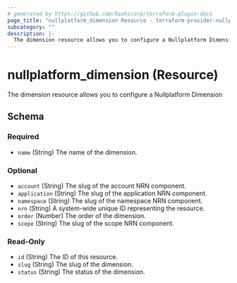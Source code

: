 ```yaml
---
# generated by https://github.com/hashicorp/terraform-plugin-docs
page_title: "nullplatform_dimension Resource - terraform-provider-nullplatform"
subcategory: ""
description: |-
  The dimension resource allows you to configure a Nullplatform Dimension
---
```


# nullplatform_dimension (Resource)

The dimension resource allows you to configure a Nullplatform Dimension



<!-- schema generated by tfplugindocs -->
## Schema

### Required

- `name` (String) The name of the dimension.

### Optional

- `account` (String) The slug of the account NRN component.
- `application` (String) The slug of the application NRN component.
- `namespace` (String) The slug of the namespace NRN component.
- `nrn` (String) A system-wide unique ID representing the resource.
- `order` (Number) The order of the dimension.
- `scope` (String) The slug of the scope NRN component.

### Read-Only

- `id` (String) The ID of this resource.
- `slug` (String) The slug of the dimension.
- `status` (String) The status of the dimension.
